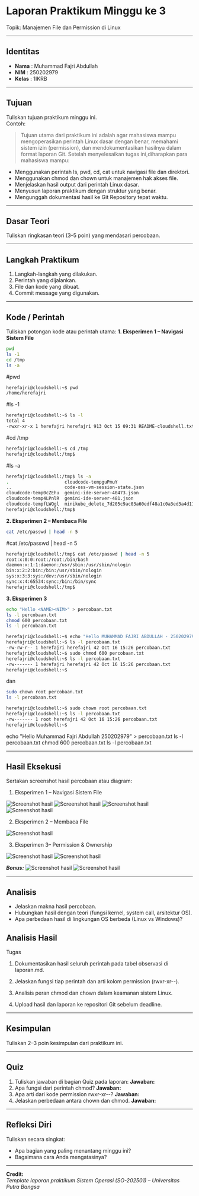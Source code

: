 
# Laporan Praktikum Minggu ke 3
Topik:  Manajemen File dan Permission di Linux

---

## Identitas
- **Nama**  : Muhammad Fajri Abdullah 
- **NIM**   : 250202979
- **Kelas** : 1IKRB

---

## Tujuan
Tuliskan tujuan praktikum minggu ini.  
Contoh:  
> Tujuan utama dari praktikum ini adalah agar mahasiswa mampu mengoperasikan perintah Linux dasar dengan benar, memahami sistem izin (permission), dan mendokumentasikan hasilnya dalam format laporan Git. Setelah menyelesaikan tugas ini,diharapkan para mahasiswa mampu:

- Menggunakan perintah ls, pwd, cd, cat untuk navigasi file dan direktori.
- Menggunakan chmod dan chown untuk manajemen hak akses file.
- Menjelaskan hasil output dari perintah Linux dasar.
- Menyusun laporan praktikum dengan struktur yang benar.
- Mengunggah dokumentasi hasil ke Git Repository tepat waktu.



---

## Dasar Teori
Tuliskan ringkasan teori (3–5 poin) yang mendasari percobaan.

---

## Langkah Praktikum
1. Langkah-langkah yang dilakukan.  
2. Perintah yang dijalankan.  
3. File dan kode yang dibuat.  
4. Commit message yang digunakan.

---

## Kode / Perintah
Tuliskan potongan kode atau perintah utama:
**1. Eksperimen 1 – Navigasi Sistem File**
```bash
pwd
ls -1
cd /tmp
ls -a
```

#pwd
```bash
herefajri@cloudshell:~$ pwd
/home/herefajri
```

#ls -1
```bash
herefajri@cloudshell:~$ ls -l
total 4
-rwxr-xr-x 1 herefajri herefajri 913 Oct 15 09:31 README-cloudshell.txt
```

#cd /tmp
 ```bash
herefajri@cloudshell:~$ cd /tmp
herefajri@cloudshell:/tmp$
```

#ls -a
```bash
herefajri@cloudshell:/tmp$ ls -a
.                     cloudcode-tempguPmuY                                            node-compile-cache  tmp.OqDkBJFEVa                                        vscode-skaffold-events-logs
..                    code-oss-vm-session-state.json                                  tmp                 tmp.RKaLrptHWp
cloudcode-temp0cZEhu  gemini-ide-server-40473.json                                    tmp.CBditOvVKN      tmux-1000
cloudcode-temp4LPnlR  gemini-ide-server-481.json                                      tmp.mtKrxx4rb9      vscode-git-7a51ddf9a8.sock
cloudcode-tempfLWQgl  minikube_delete_7d205c9ac03a60edf48a1c0a3ed3a4d118782338_0.log  tmp.mWrjcuheDd      vscode-ipc-137304b5-54df-496d-a9b7-7909a49cdea0.sock
herefajri@cloudshell:/tmp$
```


**2. Eksperimen 2 – Membaca File**
```bash
cat /etc/passwd | head -n 5
```

#cat /etc/passwd | head -n 5
```bash
herefajri@cloudshell:/tmp$ cat /etc/passwd | head -n 5
root:x:0:0:root:/root:/bin/bash
daemon:x:1:1:daemon:/usr/sbin:/usr/sbin/nologin
bin:x:2:2:bin:/bin:/usr/sbin/nologin
sys:x:3:3:sys:/dev:/usr/sbin/nologin
sync:x:4:65534:sync:/bin:/bin/sync
herefajri@cloudshell:/tmp$
```

**3. Eksperimen 3**
```bash
echo "Hello <NAME><NIM>" > percobaan.txt
ls -l percobaan.txt
chmod 600 percobaan.txt
ls -l percobaan.txt
```
```bash
herefajri@cloudshell:~$ echo "Hello MUHAMMAD FAJRI ABDULLAH - 250202979" > percobaan.txt
herefajri@cloudshell:~$ ls -l percobaan.txt
-rw-rw-r-- 1 herefajri herefajri 42 Oct 16 15:26 percobaan.txt
herefajri@cloudshell:~$ sudo chmod 600 percobaan.txt
herefajri@cloudshell:~$ ls -l percobaan.txt
-rw------- 1 herefajri herefajri 42 Oct 16 15:26 percobaan.txt
herefajri@cloudshell:~$
```

dan
```bash
sudo chown root percobaan.txt
ls -l percobaan.txt
```
```bash
herefajri@cloudshell:~$ sudo chown root percobaan.txt
herefajri@cloudshell:~$ ls -l percobaan.txt
-rw------- 1 root herefajri 42 Oct 16 15:26 percobaan.txt
herefajri@cloudshell:~$
```


echo "Hello Muhammad Fajri Abdullah 250202979" > percobaan.txt
ls -l percobaan.txt
chmod 600 percobaan.txt
ls -l percobaan.txt

---

## Hasil Eksekusi
Sertakan screenshot hasil percobaan atau diagram:
1. Eksperimen 1 – Navigasi Sistem File

![Screenshot hasil](screenshots/Eksperimen%201%20pwd.png)
![Screenshot hasil](screenshots/Eksperimen%201%20ls%20-1.png)
![Screenshot hasil](screenshots/Eksperimen%201%20cd%20tmp.png)
![Screenshot hasil](screenshots/Eksperimen%201%20ls%20-a.png)

2. Eksperimen 2 – Membaca File

![Screenshot hasil](screenshots/E2cat_etcpasswdhead-n5.png)

3. Eksperimen 3– Permission & Ownership

![Screenshot hasil](screenshots/echo%20NAMExNIM.png)
![Screenshot hasil](screenshots/sudo%20chown.png)

_**Bonus:**_
![Screenshot hasil](screenshots/Hasil%20echo%20sampai%20ls%20-1%20sebelum%20root.png)
![Screenshot hasil](screenshots/Hasil_Keseluruhan.png)

---

## Analisis
- Jelaskan makna hasil percobaan.  
- Hubungkan hasil dengan teori (fungsi kernel, system call, arsitektur OS).  
- Apa perbedaan hasil di lingkungan OS berbeda (Linux vs Windows)?  

## Analisis Hasil
Tugas
1. Dokumentasikan hasil seluruh perintah pada tabel observasi di laporan.md.


2. Jelaskan fungsi tiap perintah dan arti kolom permission (rwxr-xr--).


3. Analisis peran chmod dan chown dalam keamanan sistem Linux.


4. Upload hasil dan laporan ke repositori Git sebelum deadline.



---

## Kesimpulan
Tuliskan 2–3 poin kesimpulan dari praktikum ini.

---

## Quiz
1. Tuliskan jawaban di bagian Quiz pada laporan:
  **Jawaban:**  
2. Apa fungsi dari perintah chmod?
  **Jawaban:**  
3. Apa arti dari kode permission rwxr-xr--?
  **Jawaban:**  
4. Jelaskan perbedaan antara chown dan chmod.
  **Jawaban:**  

---

## Refleksi Diri
Tuliskan secara singkat:
- Apa bagian yang paling menantang minggu ini?  
- Bagaimana cara Anda mengatasinya?  

---

**Credit:**  
_Template laporan praktikum Sistem Operasi (SO-202501) – Universitas Putra Bangsa_
